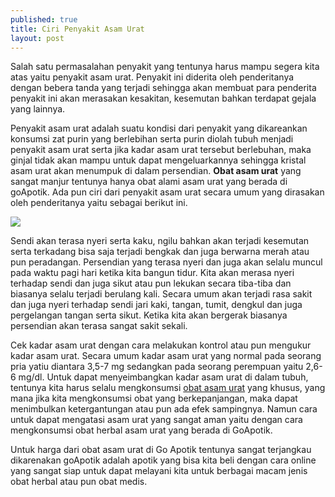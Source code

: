 ```yaml
---
published: true
title: Ciri Penyakit Asam Urat
layout: post
---
```

Salah satu permasalahan penyakit yang tentunya harus mampu segera kita atas yaitu penyakit asam urat. Penyakit ini diderita oleh penderitanya dengan bebera tanda yang terjadi sehingga akan membuat para penderita penyakit ini akan merasakan kesakitan, kesemutan bahkan terdapat gejala yang lainnya. 

Penyakit asam urat adalah suatu kondisi dari penyakit yang dikareankan konsumsi zat purin yang berlebihan serta purin diolah tubuh menjadi penyakit asam urat serta jika kadar asam urat tersebut berlebuhan, maka ginjal tidak akan mampu untuk dapat mengeluarkannya sehingga kristal asam urat akan menumpuk di dalam persendian. <b>Obat asam urat</b> yang sangat manjur tentunya hanya obat alami asam urat yang berada di goApotik. Ada pun ciri dari penyakit asam urat secara umum yang dirasakan oleh penderitanya yaitu sebagai berikut ini. 

<img src="https://3.bp.blogspot.com/-jJJD7Y4Imqs/Whgta4cioVI/AAAAAAAAFjM/bQVUnj74HF0vslyFfC_QEkwdH2jhrhpnwCLcBGAs/s1600/pill-1884775_640.jpg" />

Sendi akan terasa nyeri serta kaku, ngilu bahkan akan terjadi kesemutan serta terkadang bisa saja terjadi bengkak dan juga berwarna merah atau pun peradangan. Persendian yang terasa nyeri dan juga akan selalu muncul pada waktu pagi hari ketika kita bangun tidur. Kita akan merasa nyeri terhadap sendi dan juga sikut atau pun lekukan secara tiba-tiba dan biasanya selalu terjadi berulang kali. Secara umum akan terjadi rasa sakit dan juga nyeri terhadap sendi jari kaki, tangan, tumit, dengkul dan juga pergelangan tangan serta sikut. Ketika kita akan bergerak biasanya persendian akan terasa sangat sakit sekali. 

Cek kadar asam urat dengan cara melakukan kontrol atau pun mengukur kadar asam urat. Secara umum kadar asam urat yang normal pada seorang pria yatiu diantara 3,5-7 mg sedangkan pada seorang perempuan yaitu 2,6-6 mg/dl. Untuk dapat menyeimbangkan kadar asam urat di dalam tubuh, tentunya kita harus selalu mengkonsumsi <a href="https://www.goapotik.com/asam-mefenamat-bernofarma-500-mg-tablet.html">obat asam urat</a> yang khusus, yang mana jika kita mengkonsumsi obat yang berkepanjangan, maka dapat menimbulkan ketergantungan atau pun ada efek sampingnya. Namun cara untuk dapat mengatasi asam urat yang sangat aman yaitu dengan cara mengkonsumsi obat herbal asam urat yang berada di GoApotik. 

Untuk harga dari obat asam urat di Go Apotik tentunya sangat terjangkau dikarenakan goApotik adalah apotik yang bisa kita beli dengan cara online yang sangat siap untuk dapat melayani kita untuk berbagai macam jenis obat herbal atau pun obat medis. 
